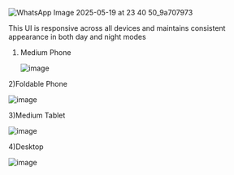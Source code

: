 ![WhatsApp Image 2025-05-19 at 23 40 50_9a707973](https://github.com/user-attachments/assets/2c0f2a3e-0afb-4be3-bf90-1297804afa48)

This UI is responsive across all devices and maintains consistent appearance in both day and night modes 

1) Medium Phone
   
   ![image](https://github.com/user-attachments/assets/065f9dbe-d85c-4a36-ad05-e0f07265bce4)
   
2)Foldable Phone

   ![image](https://github.com/user-attachments/assets/ae919179-a62a-4835-b61d-40abf26dc219)
   
3)Medium Tablet

   ![image](https://github.com/user-attachments/assets/3ea1c1bb-c646-4ccb-8970-0da138eb0c32)
   
4)Desktop

  ![image](https://github.com/user-attachments/assets/e3c1d253-b933-4108-b4b5-f45365a43ec5)


